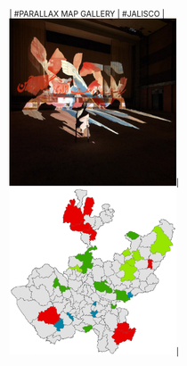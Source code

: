 |     #PARALLAX MAP GALLERY    |     #JALISCO    |
<a href="https://aish-venkat.github.io/gis/parallax/"><img src="/gis/parallax.jpg" width="300" height="300"></a>|<a href="https://aish-venkat.github.io/gis/jalisco/"><img src="/gis/jalisco-01.jpg" width="300" height="300"></a>|
